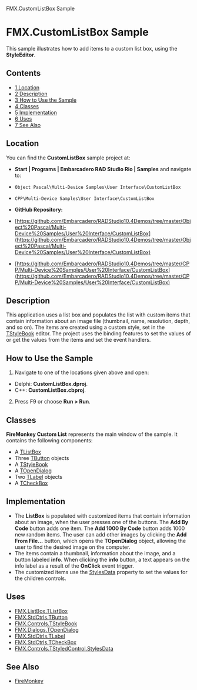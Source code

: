 FMX.CustomListBox Sample[]()
# FMX.CustomListBox Sample 


This sample illustrates how to add items to a custom list box, using the **StyleEditor**.
## Contents



* [1 Location](#Location)
* [2 Description](#Description)
* [3 How to Use the Sample](#How_to_Use_the_Sample)
* [4 Classes](#Classes)
* [5 Implementation](#Implementation)
* [6 Uses](#Uses)
* [7 See Also](#See_Also)


## Location 

You can find the **CustomListBox** sample project at:
* **Start | Programs | Embarcadero RAD Studio Rio | Samples** and navigate to:

* `Object Pascal\Multi-Device Samples\User Interface\CustomListBox`
* `CPP\Multi-Device Samples\User Interface\CustomListBox`

* **GitHub Repository:**

* [https://github.com/Embarcadero/RADStudio10.4Demos/tree/master/Object%20Pascal/Multi-Device%20Samples/User%20Interface/CustomListBox](https://github.com/Embarcadero/RADStudio10.4Demos/tree/master/Object%20Pascal/Multi-Device%20Samples/User%20Interface/CustomListBox)
* [https://github.com/Embarcadero/RADStudio10.4Demos/tree/master/CPP/Multi-Device%20Samples/User%20Interface/CustomListBox](https://github.com/Embarcadero/RADStudio10.4Demos/tree/master/CPP/Multi-Device%20Samples/User%20Interface/CustomListBox)

## Description 

This application uses a list box and populates the list with custom items that contain information about an image file (thumbnail, name, resolution, depth, and so on). The items are created using a custom style, set in the [TStyleBook](http://docwiki.embarcadero.com/Libraries/en/FMX.Controls.TStyleBook) editor. The project uses the binding features to set the values of or get the values from the items and set the event handlers.
## How to Use the Sample 


1.  Navigate to one of the locations given above and open:

*  Delphi: **CustomListBox.dproj**.
*  C++: **CustomListBox.cbproj**.

2.  Press F9 or choose **Run > Run**.

## Classes 

**FireMonkey Custom List** represents the main window of the sample. It contains the following components:
*  A [TListBox](http://docwiki.embarcadero.com/Libraries/en/FMX.ListBox.TListBox)
*  Three [TButton](http://docwiki.embarcadero.com/Libraries/en/FMX.StdCtrls.TButton) objects
*  A [TStyleBook](http://docwiki.embarcadero.com/Libraries/en/FMX.Controls.TStyleBook)
*  A [TOpenDialog](http://docwiki.embarcadero.com/Libraries/en/FMX.Dialogs.TOpenDialog)
*  Two [TLabel](http://docwiki.embarcadero.com/Libraries/en/FMX.StdCtrls.TLabel) objects
*  A [TCheckBox](http://docwiki.embarcadero.com/Libraries/en/FMX.StdCtrls.TCheckBox)

## Implementation 


*  The **ListBox** is populated with customized items that contain information about an image, when the user presses one of the buttons. The **Add By Code** button adds one item. The **Add 1000 By Code** button adds 1000 new random items. The user can add other images by clicking the **Add From File...** button, which opens the **TOpenDialog** object, allowing the user to find the desired image on the computer.
*  The items contain a thumbnail, information about the image, and a button labeled **info**. When clicking the **info** button, a text appears on the info label as a result of the **OnClick** event trigger.
*  The customized items use the [StylesData](http://docwiki.embarcadero.com/Libraries/en/FMX.Controls.TStyledControl.StylesData) property to set the values for the children controls.

## Uses 


* [FMX.ListBox.TListBox](http://docwiki.embarcadero.com/Libraries/en/FMX.ListBox.TListBox)
* [FMX.StdCtrls.TButton](http://docwiki.embarcadero.com/Libraries/en/FMX.StdCtrls.TButton)
* [FMX.Controls.TStyleBook](http://docwiki.embarcadero.com/Libraries/en/FMX.Controls.TStyleBook)
* [FMX.Dialogs.TOpenDialog](http://docwiki.embarcadero.com/Libraries/en/FMX.Dialogs.TOpenDialog)
* [FMX.StdCtrls.TLabel](http://docwiki.embarcadero.com/Libraries/en/FMX.StdCtrls.TLabel)
* [FMX.StdCtrls.TCheckBox](http://docwiki.embarcadero.com/Libraries/en/FMX.StdCtrls.TCheckBox)
* [FMX.Controls.TStyledControl.StylesData](http://docwiki.embarcadero.com/Libraries/en/FMX.Controls.TStyledControl.StylesData)

## See Also 


* [FireMonkey](http://docwiki.embarcadero.com/RADStudio/en/FireMonkey)





